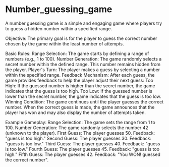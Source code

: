 # Number_guessing_game
A number guessing game is a simple and engaging game where players try to guess a hidden number within a specified range. 

Objective:
The primary goal is for the player to guess the correct number chosen by the game within the least number of attempts.

Basic Rules:
Range Selection: The game starts by defining a range of numbers (e.g., 1 to 100).
Number Generation: The game randomly selects a secret number within the defined range. This number remains hidden from the player.
Player's Turn: The player makes a guess by selecting a number within the specified range.
Feedback Mechanism: After each guess, the game provides feedback to help the player adjust their next guess:
Too High: If the guessed number is higher than the secret number, the game indicates that the guess is too high.
Too Low: If the guessed number is lower than the secret number, the game indicates that the guess is too low.
Winning Condition: The game continues until the player guesses the correct number. When the correct guess is made, the game announces that the player has won and may also display the number of attempts taken.


Example Gameplay:
Range Selection: The game sets the range from 1 to 100.
Number Generation: The game randomly selects the number 42 (unknown to the player).
First Guess: The player guesses 50.
Feedback: "guess is too high."
Second Guess: The player guesses 30.
Feedback: "guess is too low."
Third Guess: The player guesses 40.
Feedback: "guess is too low."
Fourth Guess: The player guesses 45.
Feedback: "guess is too high."
Fifth Guess: The player guesses 42.
Feedback: "You WON! guessed the correct number".



